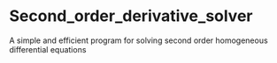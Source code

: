 # Second_order_derivative_solver
A simple and efficient program for solving second order homogeneous differential equations
